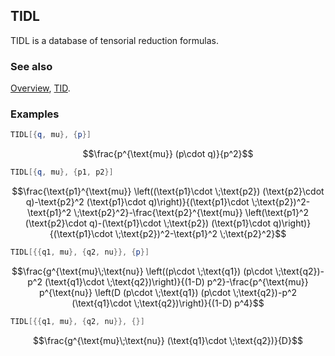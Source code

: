 ## TIDL

TIDL is a database of tensorial reduction formulas.

### See also

[Overview](Extra/FeynCalc.md), [TID](TID.md).

### Examples

```mathematica
TIDL[{q, mu}, {p}]
```

$$\frac{p^{\text{mu}} (p\cdot q)}{p^2}$$

```mathematica
TIDL[{q, mu}, {p1, p2}]
```

$$\frac{\text{p1}^{\text{mu}} \left((\text{p1}\cdot \;\text{p2}) (\text{p2}\cdot q)-\text{p2}^2 (\text{p1}\cdot q)\right)}{(\text{p1}\cdot \;\text{p2})^2-\text{p1}^2 \;\text{p2}^2}-\frac{\text{p2}^{\text{mu}} \left(\text{p1}^2 (\text{p2}\cdot q)-(\text{p1}\cdot \;\text{p2}) (\text{p1}\cdot q)\right)}{(\text{p1}\cdot \;\text{p2})^2-\text{p1}^2 \;\text{p2}^2}$$

```mathematica
TIDL[{{q1, mu}, {q2, nu}}, {p}]
```

$$\frac{g^{\text{mu}\;\text{nu}} \left((p\cdot \;\text{q1}) (p\cdot \;\text{q2})-p^2 (\text{q1}\cdot \;\text{q2})\right)}{(1-D) p^2}-\frac{p^{\text{mu}} p^{\text{nu}} \left(D (p\cdot \;\text{q1}) (p\cdot \;\text{q2})-p^2 (\text{q1}\cdot \;\text{q2})\right)}{(1-D) p^4}$$

```mathematica
TIDL[{{q1, mu}, {q2, nu}}, {}]
```

$$\frac{g^{\text{mu}\;\text{nu}} (\text{q1}\cdot \;\text{q2})}{D}$$